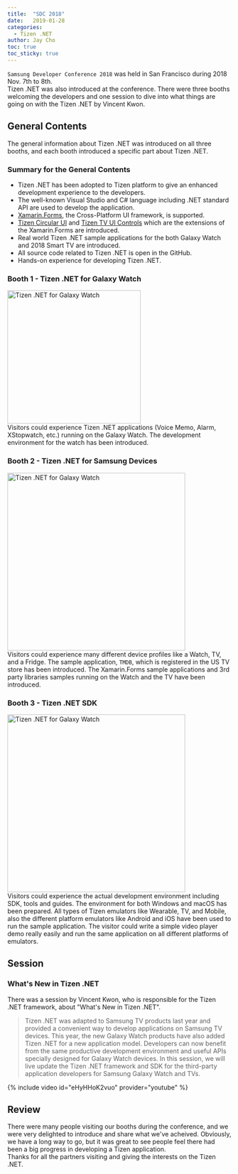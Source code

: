 ```yaml
---
title:  "SDC 2018"
date:   2019-01-28
categories:
  - Tizen .NET
author: Jay Cho
toc: true
toc_sticky: true
---
```



`Samsung Developer Conference 2018` was held in San Francisco during 2018 Nov. 7th to 8th.<br/>
Tizen .NET was also introduced at the conference. There were three booths welcoming the developers and one session to dive into what things are going on with the Tizen .NET by Vincent Kwon.

## General Contents
The general information about Tizen .NET was introduced on all three booths, and each booth introduced a specific part about Tizen .NET.

### Summary for the General Contents
  - Tizen .NET has been adopted to Tizen platform to give an enhanced development experience to the developers.
  - The well-known Visual Studio and C# language including .NET standard API are used to develop the application.
  - [Xamarin.Forms](http://developer.xamarin.com/), the Cross-Platform UI framework, is supported.
  - [Tizen Circular UI](https://github.com/samsung/Tizen.CircularUI) and [Tizen TV UI Controls](https://github.com/samsung/Tizen.TV.UIControls) which are the extensions of the Xamarin.Forms are introduced.
  - Real world Tizen .NET sample applications for the both Galaxy Watch and 2018 Smart TV are introduced.
  - All source code related to Tizen .NET is open in the GitHub.
  - Hands-on experience for developing Tizen .NET.

### Booth 1 - Tizen .NET for Galaxy Watch
<img src="{{site.url}}{{site.baseurl}}/assets/images/posts/sdc2018/booth-galaxy-watch.png" alt="Tizen .NET for Galaxy Watch" width="300"> <br/>
Visitors could experience Tizen .NET applications (Voice Memo, Alarm, XStopwatch, etc.) running on the Galaxy Watch. The development environment for the watch has been introduced.

### Booth 2 - Tizen .NET for Samsung Devices
<img src="{{site.url}}{{site.baseurl}}/assets/images/posts/sdc2018/booth-tizen-net.png" alt="Tizen .NET for Galaxy Watch" width="400"> <br/>
Visitors could experience many different device profiles like a Watch, TV, and a Fridge. The sample application, `TMDB`, which is registered in the US TV store has been introduced. The Xamarin.Forms sample applications and 3rd party libraries samples running on the Watch and the TV have been introduced.

### Booth 3 - Tizen .NET SDK
<img src="{{site.url}}{{site.baseurl}}/assets/images/posts/sdc2018/booth-sdk.jpg" alt="Tizen .NET for Galaxy Watch" width="400"> <br/>
Visitors could experience the actual development environment including SDK, tools and guides. The environment for both Windows and macOS has been prepared. All types of Tizen emulators like Wearable, TV, and Mobile, also the different platform emulators like Android and iOS have been used to run the sample application.
The visitor could write a simple video player demo really easily and run the same application on all different platforms of emulators.


## Session
### What's New in Tizen .NET
There was a session by Vincent Kwon, who is responsible for the Tizen .NET framework, about "What's New in Tizen .NET".

> Tizen .NET was adapted to Samsung TV products last year and provided a convenient way to develop applications on Samsung TV devices. This year, the new Galaxy Watch products have also added Tizen .NET for a new application model. Developers can now benefit from the same productive development environment and useful APIs specially designed for Galaxy Watch devices. In this session, we will live update the Tizen .NET framework and SDK for the third-party application developers for Samsung Galaxy Watch and TVs.

{% include video id="eHyHHoK2vuo" provider="youtube" %}

## Review
There were many people visiting our booths during the conference, and we were very delighted to introduce and share what we've acheived. Obviously, we have a long way to go, but it was great to see people feel there had been a big progress in developing a Tizen application.<br/>
Thanks for all the partners visiting and giving the interests on the Tizen .NET.
